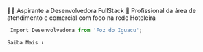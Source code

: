 👨‍💻 Aspirante a Desenvolvedora FullStack 🏩 Profissional da área  de atendimento e comercial com foco na rede Hoteleira
```js
 Import Desenvolvedora from 'Foz do Iguacu';

Saiba Mais ⬇
